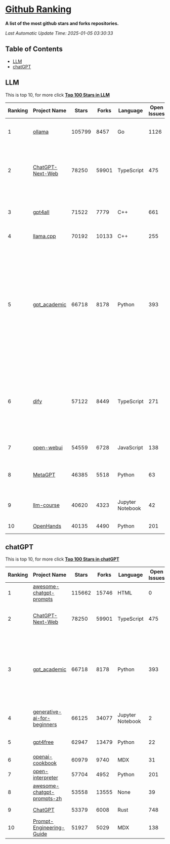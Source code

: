 [Github Ranking](./README.md)
==========

**A list of the most github stars and forks repositories.**

*Last Automatic Update Time: 2025-01-05 03:30:33*

## Table of Contents
 * [LLM](#LLM)
 * [chatGPT](#chatGPT)

## LLM

This is top 10, for more click **[Top 100 Stars in LLM](Top100/LLM.md)**

| Ranking | Project Name | Stars | Forks | Language | Open Issues | Description | Last Commit |
| ------- | ------------ | ----- | ----- | -------- | ----------- | ----------- | ----------- |
| 1 | [ollama](https://github.com/ollama/ollama) | 105799 | 8457 | Go | 1126 | Get up and running with Llama 3.3, Mistral, Gemma 2, and other large language models. | 2025-01-04T23:45:16Z |
| 2 | [ChatGPT-Next-Web](https://github.com/ChatGPTNextWeb/ChatGPT-Next-Web) | 78250 | 59901 | TypeScript | 475 | A cross-platform ChatGPT/Gemini UI (Web / PWA / Linux / Win / MacOS). 一键拥有你自己的跨平台 ChatGPT/Gemini/Claude LLM 应用。 | 2025-01-04T04:33:23Z |
| 3 | [gpt4all](https://github.com/nomic-ai/gpt4all) | 71522 | 7779 | C++ | 661 | GPT4All: Run Local LLMs on Any Device. Open-source and available for commercial use. | 2024-12-21T02:19:50Z |
| 4 | [llama.cpp](https://github.com/ggerganov/llama.cpp) | 70192 | 10133 | C++ | 255 | LLM inference in C/C++ | 2025-01-04T20:57:35Z |
| 5 | [gpt_academic](https://github.com/binary-husky/gpt_academic) | 66718 | 8178 | Python | 393 | 为GPT/GLM等LLM大语言模型提供实用化交互接口，特别优化论文阅读/润色/写作体验，模块化设计，支持自定义快捷按钮&函数插件，支持Python和C++等项目剖析&自译解功能，PDF/LaTex论文翻译&总结功能，支持并行问询多种LLM模型，支持chatglm3等本地模型。接入通义千问, deepseekcoder, 讯飞星火, 文心一言, llama2, rwkv, claude2, moss等。 | 2025-01-02T16:34:55Z |
| 6 | [dify](https://github.com/langgenius/dify) | 57122 | 8449 | TypeScript | 271 | Dify is an open-source LLM app development platform. Dify's intuitive interface combines AI workflow, RAG pipeline, agent capabilities, model management, observability features and more, letting you quickly go from prototype to production. | 2025-01-04T05:35:32Z |
| 7 | [open-webui](https://github.com/open-webui/open-webui) | 54559 | 6728 | JavaScript | 138 | User-friendly AI Interface (Supports Ollama, OpenAI API, ...) | 2025-01-04T10:42:27Z |
| 8 | [MetaGPT](https://github.com/geekan/MetaGPT) | 46385 | 5518 | Python | 63 | 🌟 The Multi-Agent Framework: First AI Software Company, Towards Natural Language Programming | 2024-12-18T02:20:32Z |
| 9 | [llm-course](https://github.com/mlabonne/llm-course) | 40620 | 4323 | Jupyter Notebook | 42 | Course to get into Large Language Models (LLMs) with roadmaps and Colab notebooks. | 2024-07-28T22:17:43Z |
| 10 | [OpenHands](https://github.com/All-Hands-AI/OpenHands) | 40135 | 4490 | Python | 201 | 🙌 OpenHands: Code Less, Make More | 2025-01-05T03:20:08Z |


## chatGPT

This is top 10, for more click **[Top 100 Stars in chatGPT](Top100/chatGPT.md)**

| Ranking | Project Name | Stars | Forks | Language | Open Issues | Description | Last Commit |
| ------- | ------------ | ----- | ----- | -------- | ----------- | ----------- | ----------- |
| 1 | [awesome-chatgpt-prompts](https://github.com/f/awesome-chatgpt-prompts) | 115662 | 15746 | HTML | 0 | This repo includes ChatGPT prompt curation to use ChatGPT better. | 2024-11-11T11:38:53Z |
| 2 | [ChatGPT-Next-Web](https://github.com/ChatGPTNextWeb/ChatGPT-Next-Web) | 78250 | 59901 | TypeScript | 475 | A cross-platform ChatGPT/Gemini UI (Web / PWA / Linux / Win / MacOS). 一键拥有你自己的跨平台 ChatGPT/Gemini/Claude LLM 应用。 | 2025-01-04T04:33:23Z |
| 3 | [gpt_academic](https://github.com/binary-husky/gpt_academic) | 66718 | 8178 | Python | 393 | 为GPT/GLM等LLM大语言模型提供实用化交互接口，特别优化论文阅读/润色/写作体验，模块化设计，支持自定义快捷按钮&函数插件，支持Python和C++等项目剖析&自译解功能，PDF/LaTex论文翻译&总结功能，支持并行问询多种LLM模型，支持chatglm3等本地模型。接入通义千问, deepseekcoder, 讯飞星火, 文心一言, llama2, rwkv, claude2, moss等。 | 2025-01-02T16:34:55Z |
| 4 | [generative-ai-for-beginners](https://github.com/microsoft/generative-ai-for-beginners) | 66125 | 34077 | Jupyter Notebook | 2 | 21 Lessons, Get Started Building with Generative AI  🔗 https://microsoft.github.io/generative-ai-for-beginners/ | 2024-12-12T20:34:43Z |
| 5 | [gpt4free](https://github.com/xtekky/gpt4free) | 62947 | 13479 | Python | 22 | The official gpt4free repository \| various collection of powerful language models | 2025-01-04T04:56:25Z |
| 6 | [openai-cookbook](https://github.com/openai/openai-cookbook) | 60979 | 9740 | MDX | 31 | Examples and guides for using the OpenAI API | 2025-01-03T16:03:17Z |
| 7 | [open-interpreter](https://github.com/OpenInterpreter/open-interpreter) | 57704 | 4952 | Python | 201 | A natural language interface for computers | 2024-12-10T20:09:11Z |
| 8 | [awesome-chatgpt-prompts-zh](https://github.com/PlexPt/awesome-chatgpt-prompts-zh) | 53558 | 13555 | None | 39 | ChatGPT 中文调教指南。各种场景使用指南。学习怎么让它听你的话。 | 2025-01-01T08:34:33Z |
| 9 | [ChatGPT](https://github.com/lencx/ChatGPT) | 53379 | 6008 | Rust | 748 | 🔮 ChatGPT Desktop Application (Mac, Windows and Linux) | 2024-08-29T17:58:11Z |
| 10 | [Prompt-Engineering-Guide](https://github.com/dair-ai/Prompt-Engineering-Guide) | 51927 | 5029 | MDX | 138 | 🐙 Guides, papers, lecture, notebooks and resources for prompt engineering | 2024-11-20T19:24:28Z |

